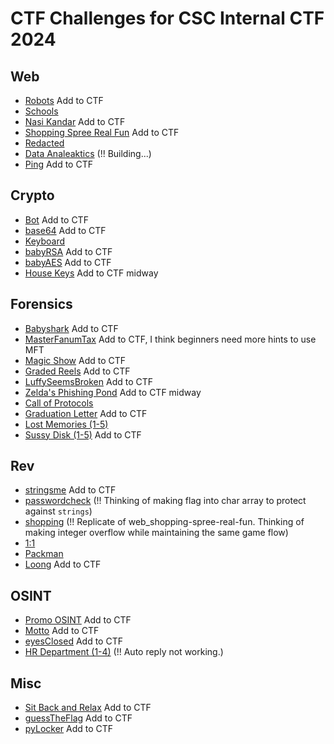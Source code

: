 # CTF Challenges for CSC Internal CTF 2024

## Web
- [Robots](/web_robots) Add to CTF
- [Schools](/web_schools) 
- [Nasi Kandar](/web_nasi-kandar) Add to CTF
- [Shopping Spree Real Fun](/web_shopping-spree-real-fun) Add to CTF
- [Redacted](/web_redacted) 
- [Data Analeaktics](/web_data-analeaktics) (!! Building...)
- [Ping](/web_ping) Add to CTF

## Crypto
- [Bot](/crypto_bot) Add to CTF
- [base64](/crypto_base64) Add to CTF
- [Keyboard](/crypto_keyboard) 
- [babyRSA](/crypto_babyrsa) Add to CTF
- [babyAES](/crypto_babyaes) Add to CTF
- [House Keys](/crypto_house-keys) Add to CTF midway

## Forensics
- [Babyshark](/forensics_babyshark) Add to CTF
- [MasterFanumTax](/forensics_masterfanumtax) Add to CTF, I think beginners need more hints to use MFT
- [Magic Show](/forensics_magic-show) Add to CTF
- [Graded Reels](/forensics_graded-reels) Add to CTF
- [LuffySeemsBroken](/forensics_luffyseemsbroken) Add to CTF
- [Zelda's Phishing Pond](/forensics_zeldas-phishing-pond) Add to CTF midway
- [Call of Protocols](/forensics_call-of-protocols)
- [Graduation Letter](/forensics_graduation-letter) Add to CTF
- [Lost Memories (1-5)](/forensics_lost-memories)
- [Sussy Disk (1-5)](/forensics_sussydisk) Add to CTF

## Rev
- [stringsme](https://github.com/Wowiee3/SunwayCTF-challs/tree/main/stringsme) Add to CTF
- [passwordcheck](https://github.com/Wowiee3/SunwayCTF-challs/tree/main/passwordcheck) (!! Thinking of making flag into char array to protect against `strings`)
- [shopping](https://github.com/Wowiee3/SunwayCTF-challs/tree/main/shopping) (!! Replicate of web_shopping-spree-real-fun. Thinking of making integer overflow while maintaining the same game flow)
- [1:1](/rev_1-1)
- [Packman](/rev_packman)
- [Loong](/rev_loong) Add to CTF

## OSINT
- [Promo OSINT](/osint_promo-osint) Add to CTF
- [Motto](/osint_motto) Add to CTF
- [eyesClosed](/osint_eyesclosed) Add to CTF
- [HR Department (1-4)](https://github.com/Wowiee3/SunwayCTF-challs/tree/main/hr-department) (!! Auto reply not working.)

## Misc
- [Sit Back and Relax](/misc_sit-back-and-relax) Add to CTF
- [guessTheFlag](/misc_guesstheflag) Add to CTF
- [pyLocker](/misc_pylocker) Add to CTF
